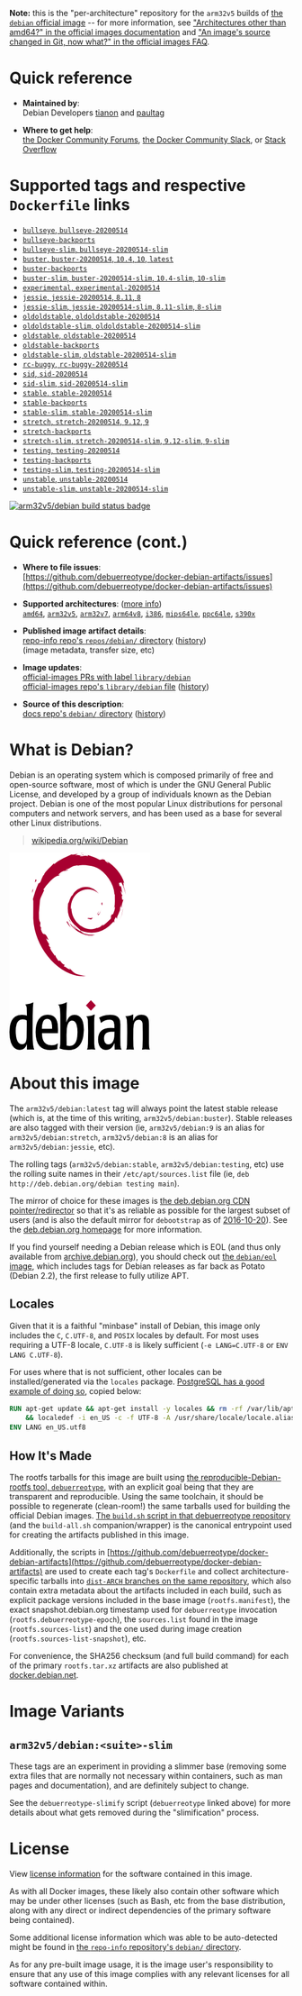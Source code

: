 <!--

********************************************************************************

WARNING:

    DO NOT EDIT "debian/README.md"

    IT IS AUTO-GENERATED

    (from the other files in "debian/" combined with a set of templates)

********************************************************************************

-->

**Note:** this is the "per-architecture" repository for the `arm32v5` builds of [the `debian` official image](https://hub.docker.com/_/debian) -- for more information, see ["Architectures other than amd64?" in the official images documentation](https://github.com/docker-library/official-images#architectures-other-than-amd64) and ["An image's source changed in Git, now what?" in the official images FAQ](https://github.com/docker-library/faq#an-images-source-changed-in-git-now-what).

# Quick reference

-	**Maintained by**:  
	Debian Developers [tianon](https://qa.debian.org/developer.php?login=tianon) and [paultag](https://qa.debian.org/developer.php?login=paultag)

-	**Where to get help**:  
	[the Docker Community Forums](https://forums.docker.com/), [the Docker Community Slack](http://dockr.ly/slack), or [Stack Overflow](https://stackoverflow.com/search?tab=newest&q=docker)

# Supported tags and respective `Dockerfile` links

-	[`bullseye`, `bullseye-20200514`](https://github.com/debuerreotype/docker-debian-artifacts/blob/d50cb0f773d39a2b996c38e9eb87952e604ebd23/bullseye/Dockerfile)
-	[`bullseye-backports`](https://github.com/debuerreotype/docker-debian-artifacts/blob/d50cb0f773d39a2b996c38e9eb87952e604ebd23/bullseye/backports/Dockerfile)
-	[`bullseye-slim`, `bullseye-20200514-slim`](https://github.com/debuerreotype/docker-debian-artifacts/blob/d50cb0f773d39a2b996c38e9eb87952e604ebd23/bullseye/slim/Dockerfile)
-	[`buster`, `buster-20200514`, `10.4`, `10`, `latest`](https://github.com/debuerreotype/docker-debian-artifacts/blob/d50cb0f773d39a2b996c38e9eb87952e604ebd23/buster/Dockerfile)
-	[`buster-backports`](https://github.com/debuerreotype/docker-debian-artifacts/blob/d50cb0f773d39a2b996c38e9eb87952e604ebd23/buster/backports/Dockerfile)
-	[`buster-slim`, `buster-20200514-slim`, `10.4-slim`, `10-slim`](https://github.com/debuerreotype/docker-debian-artifacts/blob/d50cb0f773d39a2b996c38e9eb87952e604ebd23/buster/slim/Dockerfile)
-	[`experimental`, `experimental-20200514`](https://github.com/debuerreotype/docker-debian-artifacts/blob/d50cb0f773d39a2b996c38e9eb87952e604ebd23/experimental/Dockerfile)
-	[`jessie`, `jessie-20200514`, `8.11`, `8`](https://github.com/debuerreotype/docker-debian-artifacts/blob/d50cb0f773d39a2b996c38e9eb87952e604ebd23/jessie/Dockerfile)
-	[`jessie-slim`, `jessie-20200514-slim`, `8.11-slim`, `8-slim`](https://github.com/debuerreotype/docker-debian-artifacts/blob/d50cb0f773d39a2b996c38e9eb87952e604ebd23/jessie/slim/Dockerfile)
-	[`oldoldstable`, `oldoldstable-20200514`](https://github.com/debuerreotype/docker-debian-artifacts/blob/d50cb0f773d39a2b996c38e9eb87952e604ebd23/oldoldstable/Dockerfile)
-	[`oldoldstable-slim`, `oldoldstable-20200514-slim`](https://github.com/debuerreotype/docker-debian-artifacts/blob/d50cb0f773d39a2b996c38e9eb87952e604ebd23/oldoldstable/slim/Dockerfile)
-	[`oldstable`, `oldstable-20200514`](https://github.com/debuerreotype/docker-debian-artifacts/blob/d50cb0f773d39a2b996c38e9eb87952e604ebd23/oldstable/Dockerfile)
-	[`oldstable-backports`](https://github.com/debuerreotype/docker-debian-artifacts/blob/d50cb0f773d39a2b996c38e9eb87952e604ebd23/oldstable/backports/Dockerfile)
-	[`oldstable-slim`, `oldstable-20200514-slim`](https://github.com/debuerreotype/docker-debian-artifacts/blob/d50cb0f773d39a2b996c38e9eb87952e604ebd23/oldstable/slim/Dockerfile)
-	[`rc-buggy`, `rc-buggy-20200514`](https://github.com/debuerreotype/docker-debian-artifacts/blob/d50cb0f773d39a2b996c38e9eb87952e604ebd23/rc-buggy/Dockerfile)
-	[`sid`, `sid-20200514`](https://github.com/debuerreotype/docker-debian-artifacts/blob/d50cb0f773d39a2b996c38e9eb87952e604ebd23/sid/Dockerfile)
-	[`sid-slim`, `sid-20200514-slim`](https://github.com/debuerreotype/docker-debian-artifacts/blob/d50cb0f773d39a2b996c38e9eb87952e604ebd23/sid/slim/Dockerfile)
-	[`stable`, `stable-20200514`](https://github.com/debuerreotype/docker-debian-artifacts/blob/d50cb0f773d39a2b996c38e9eb87952e604ebd23/stable/Dockerfile)
-	[`stable-backports`](https://github.com/debuerreotype/docker-debian-artifacts/blob/d50cb0f773d39a2b996c38e9eb87952e604ebd23/stable/backports/Dockerfile)
-	[`stable-slim`, `stable-20200514-slim`](https://github.com/debuerreotype/docker-debian-artifacts/blob/d50cb0f773d39a2b996c38e9eb87952e604ebd23/stable/slim/Dockerfile)
-	[`stretch`, `stretch-20200514`, `9.12`, `9`](https://github.com/debuerreotype/docker-debian-artifacts/blob/d50cb0f773d39a2b996c38e9eb87952e604ebd23/stretch/Dockerfile)
-	[`stretch-backports`](https://github.com/debuerreotype/docker-debian-artifacts/blob/d50cb0f773d39a2b996c38e9eb87952e604ebd23/stretch/backports/Dockerfile)
-	[`stretch-slim`, `stretch-20200514-slim`, `9.12-slim`, `9-slim`](https://github.com/debuerreotype/docker-debian-artifacts/blob/d50cb0f773d39a2b996c38e9eb87952e604ebd23/stretch/slim/Dockerfile)
-	[`testing`, `testing-20200514`](https://github.com/debuerreotype/docker-debian-artifacts/blob/d50cb0f773d39a2b996c38e9eb87952e604ebd23/testing/Dockerfile)
-	[`testing-backports`](https://github.com/debuerreotype/docker-debian-artifacts/blob/d50cb0f773d39a2b996c38e9eb87952e604ebd23/testing/backports/Dockerfile)
-	[`testing-slim`, `testing-20200514-slim`](https://github.com/debuerreotype/docker-debian-artifacts/blob/d50cb0f773d39a2b996c38e9eb87952e604ebd23/testing/slim/Dockerfile)
-	[`unstable`, `unstable-20200514`](https://github.com/debuerreotype/docker-debian-artifacts/blob/d50cb0f773d39a2b996c38e9eb87952e604ebd23/unstable/Dockerfile)
-	[`unstable-slim`, `unstable-20200514-slim`](https://github.com/debuerreotype/docker-debian-artifacts/blob/d50cb0f773d39a2b996c38e9eb87952e604ebd23/unstable/slim/Dockerfile)

[![arm32v5/debian build status badge](https://img.shields.io/jenkins/s/https/doi-janky.infosiftr.net/job/multiarch/job/arm32v5/job/debian.svg?label=arm32v5/debian%20%20build%20job)](https://doi-janky.infosiftr.net/job/multiarch/job/arm32v5/job/debian/)

# Quick reference (cont.)

-	**Where to file issues**:  
	[https://github.com/debuerreotype/docker-debian-artifacts/issues](https://github.com/debuerreotype/docker-debian-artifacts/issues)

-	**Supported architectures**: ([more info](https://github.com/docker-library/official-images#architectures-other-than-amd64))  
	[`amd64`](https://hub.docker.com/r/amd64/debian/), [`arm32v5`](https://hub.docker.com/r/arm32v5/debian/), [`arm32v7`](https://hub.docker.com/r/arm32v7/debian/), [`arm64v8`](https://hub.docker.com/r/arm64v8/debian/), [`i386`](https://hub.docker.com/r/i386/debian/), [`mips64le`](https://hub.docker.com/r/mips64le/debian/), [`ppc64le`](https://hub.docker.com/r/ppc64le/debian/), [`s390x`](https://hub.docker.com/r/s390x/debian/)

-	**Published image artifact details**:  
	[repo-info repo's `repos/debian/` directory](https://github.com/docker-library/repo-info/blob/master/repos/debian) ([history](https://github.com/docker-library/repo-info/commits/master/repos/debian))  
	(image metadata, transfer size, etc)

-	**Image updates**:  
	[official-images PRs with label `library/debian`](https://github.com/docker-library/official-images/pulls?q=label%3Alibrary%2Fdebian)  
	[official-images repo's `library/debian` file](https://github.com/docker-library/official-images/blob/master/library/debian) ([history](https://github.com/docker-library/official-images/commits/master/library/debian))

-	**Source of this description**:  
	[docs repo's `debian/` directory](https://github.com/docker-library/docs/tree/master/debian) ([history](https://github.com/docker-library/docs/commits/master/debian))

# What is Debian?

Debian is an operating system which is composed primarily of free and open-source software, most of which is under the GNU General Public License, and developed by a group of individuals known as the Debian project. Debian is one of the most popular Linux distributions for personal computers and network servers, and has been used as a base for several other Linux distributions.

> [wikipedia.org/wiki/Debian](https://en.wikipedia.org/wiki/Debian)

![logo](https://raw.githubusercontent.com/docker-library/docs/b449be7df57e9ed9086bb5821bfb5d6cdc5d67a4/debian/logo.png)

# About this image

The `arm32v5/debian:latest` tag will always point the latest stable release (which is, at the time of this writing, `arm32v5/debian:buster`). Stable releases are also tagged with their version (ie, `arm32v5/debian:9` is an alias for `arm32v5/debian:stretch`, `arm32v5/debian:8` is an alias for `arm32v5/debian:jessie`, etc).

The rolling tags (`arm32v5/debian:stable`, `arm32v5/debian:testing`, etc) use the rolling suite names in their `/etc/apt/sources.list` file (ie, `deb http://deb.debian.org/debian testing main`).

The mirror of choice for these images is [the deb.debian.org CDN pointer/redirector](https://deb.debian.org) so that it's as reliable as possible for the largest subset of users (and is also the default mirror for `debootstrap` as of [2016-10-20](https://anonscm.debian.org/cgit/d-i/debootstrap.git/commit/?id=9e8bc60ad1ccf3a25ce7890526b70059f3e770de)). See the [deb.debian.org homepage](https://deb.debian.org) for more information.

If you find yourself needing a Debian release which is EOL (and thus only available from [archive.debian.org](http://archive.debian.org)), you should check out [the `debian/eol` image](https://hub.docker.com/r/debian/eol/), which includes tags for Debian releases as far back as Potato (Debian 2.2), the first release to fully utilize APT.

## Locales

Given that it is a faithful "minbase" install of Debian, this image only includes the `C`, `C.UTF-8`, and `POSIX` locales by default. For most uses requiring a UTF-8 locale, `C.UTF-8` is likely sufficient (`-e LANG=C.UTF-8` or `ENV LANG C.UTF-8`).

For uses where that is not sufficient, other locales can be installed/generated via the `locales` package. [PostgreSQL has a good example of doing so](https://github.com/docker-library/postgres/blob/69bc540ecfffecce72d49fa7e4a46680350037f9/9.6/Dockerfile#L21-L24), copied below:

```dockerfile
RUN apt-get update && apt-get install -y locales && rm -rf /var/lib/apt/lists/* \
	&& localedef -i en_US -c -f UTF-8 -A /usr/share/locale/locale.alias en_US.UTF-8
ENV LANG en_US.utf8
```

## How It's Made

The rootfs tarballs for this image are built using [the reproducible-Debian-rootfs tool, `debuerreotype`](https://github.com/debuerreotype/debuerreotype), with an explicit goal being that they are transparent and reproducible. Using the same toolchain, it should be possible to regenerate (clean-room!) the same tarballs used for building the official Debian images. [The `build.sh` script in that debuerreotype repository](https://github.com/debuerreotype/debuerreotype/blob/master/build.sh) (and the `build-all.sh` companion/wrapper) is the canonical entrypoint used for creating the artifacts published in this image.

Additionally, the scripts in [https://github.com/debuerreotype/docker-debian-artifacts](https://github.com/debuerreotype/docker-debian-artifacts) are used to create each tag's `Dockerfile` and collect architecture-specific tarballs into [`dist-ARCH` branches on the same repository](https://github.com/debuerreotype/docker-debian-artifacts/branches), which also contain extra metadata about the artifacts included in each build, such as explicit package versions included in the base image (`rootfs.manifest`), the exact snapshot.debian.org timestamp used for `debuerreotype` invocation (`rootfs.debuerreotype-epoch`), the `sources.list` found in the image (`rootfs.sources-list`) and the one used during image creation (`rootfs.sources-list-snapshot`), etc.

For convenience, the SHA256 checksum (and full build command) for each of the primary `rootfs.tar.xz` artifacts are also published at [docker.debian.net](https://docker.debian.net/).

# Image Variants

## `arm32v5/debian:<suite>-slim`

These tags are an experiment in providing a slimmer base (removing some extra files that are normally not necessary within containers, such as man pages and documentation), and are definitely subject to change.

See the `debuerreotype-slimify` script (`debuerreotype` linked above) for more details about what gets removed during the "slimification" process.

# License

View [license information](https://www.debian.org/social_contract#guidelines) for the software contained in this image.

As with all Docker images, these likely also contain other software which may be under other licenses (such as Bash, etc from the base distribution, along with any direct or indirect dependencies of the primary software being contained).

Some additional license information which was able to be auto-detected might be found in [the `repo-info` repository's `debian/` directory](https://github.com/docker-library/repo-info/tree/master/repos/debian).

As for any pre-built image usage, it is the image user's responsibility to ensure that any use of this image complies with any relevant licenses for all software contained within.
